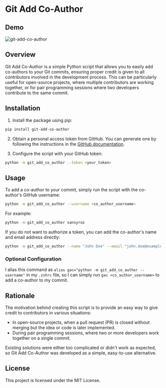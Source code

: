 # Git Add Co-Author

## Demo
![git-add-co-author](https://user-images.githubusercontent.com/29942790/235253455-12d5d664-7ff8-43ad-b1fe-63db986120aa.gif)


## Overview

Git Add Co-Author is a simple Python script that allows you to easily add co-authors to your Git commits, ensuring proper credit is given to all contributors involved in the development process. This can be particularly useful for open-source projects, where multiple contributors are working together, or for pair programming sessions where two developers contribute to the same commit.

## Installation

1. Install the package using pip:

```bash
pip install git-add-co-author
```

2. Obtain a personal access token from GitHub. You can generate one by following the instructions in the [GitHub documentation](https://docs.github.com/en/authentication/keeping-your-account-and-data-secure/creating-a-personal-access-token).

3. Configure the script with your GitHub token:

```bash
python -m git_add_co_author --token <your_token>
```

## Usage

To add a co-author to your commit, simply run the script with the co-author's GitHub username:

```bash
python -m git_add_co_author --username <co_author_username>
```

For example:

```bash
python -m git_add_co_author sansyrox
```

If you do not want to authorize a token, you can add the co-author's name and email address directly:

```bash
python -m git_add_co_author --name "John Doe" --email "john.doe@example.com"
```

### Optional Configuration

I alias this command as `alias gac="python -m git_add_co_author --username"` in my `.zshrc` file, so I can simply run `gac <co_author_username>` to add a co-author to my commit.

## Rationale

The motivation behind creating this script is to provide an easy way to give credit to contributors in various situations:

- In open-source projects, when a pull request (PR) is closed without merging but the idea or code is later implemented.
- During pair programming sessions, where two or more developers work together on a single commit.

Existing solutions were either too complicated or didn't work as expected, so Git Add Co-Author was developed as a simple, easy-to-use alternative.

## License

This project is licensed under the MIT License.
